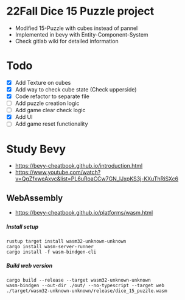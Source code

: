# 22Fall Dice 15 Puzzle project
- Modified 15-Puzzle with cubes instead of pannel
- Implemented in bevy with Entity-Component-System
- Check gitlab wiki for detailed information

# Todo
- [x] Add Texture on cubes
- [x] Add way to check cube state (Check upperside)
- [x] Code refactor to separate file
- [ ] Add puzzle creation logic
- [ ] Add game clear check logic
- [x] Add UI
- [ ] Add game reset functionality

# Study Bevy
- https://bevy-cheatbook.github.io/introduction.html
- https://www.youtube.com/watch?v=QgZfxweAxvc&list=PL6uRoaCCw7GN_lJxpKS3j-KXuThRiSXc6

## WebAssembly
- https://bevy-cheatbook.github.io/platforms/wasm.html
##### Install setup
```
rustup target install wasm32-unknown-unknown
cargo install wasm-server-runner
cargo install -f wasm-bindgen-cli
```
##### Build web version
```
cargo build --release --target wasm32-unknown-unknown
wasm-bindgen --out-dir ./out/ --no-typescript --target web ./target/wasm32-unknown-unknown/release/dice_15_puzzle.wasm
```